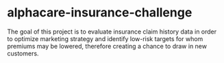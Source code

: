 # alphacare-insurance-challenge
The goal of this project is to evaluate insurance claim history data in order to optimize marketing strategy and identify low-risk targets for whom premiums may be lowered, therefore creating a chance to draw in new customers.
